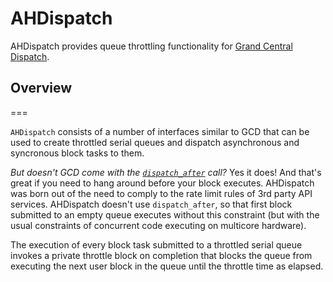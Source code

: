 AHDispatch
==========

AHDispatch provides queue throttling functionality for [Grand Central Dispatch](https://developer.apple.com/library/mac/documentation/Performance/Reference/GCD_libdispatch_Ref/Reference/reference.html).

## Overview
===

`AHDispatch` consists of a number of interfaces similar to GCD that can be used to create throttled serial queues and dispatch asynchronous and syncronous block tasks to them. 

*But doesn't GCD come with the [`dispatch_after`](https://developer.apple.com/library/mac/documentation/Performance/Reference/GCD_libdispatch_Ref/Reference/reference.html#//apple_ref/c/func/dispatch_after) call?* Yes it does! And that's great if you need to hang around before your block executes. AHDispatch was born out of the need to comply to the rate limit rules of 3rd party API services. AHDispatch doesn't use `dispatch_after`, so that first block submitted to an empty queue executes without this constraint (but with the usual constraints of concurrent code executing on multicore hardware).

The execution of every block task submitted to a throttled serial queue invokes a private throttle block on completion that blocks the queue from executing the next user block in the queue until the throttle time as elapsed. 


